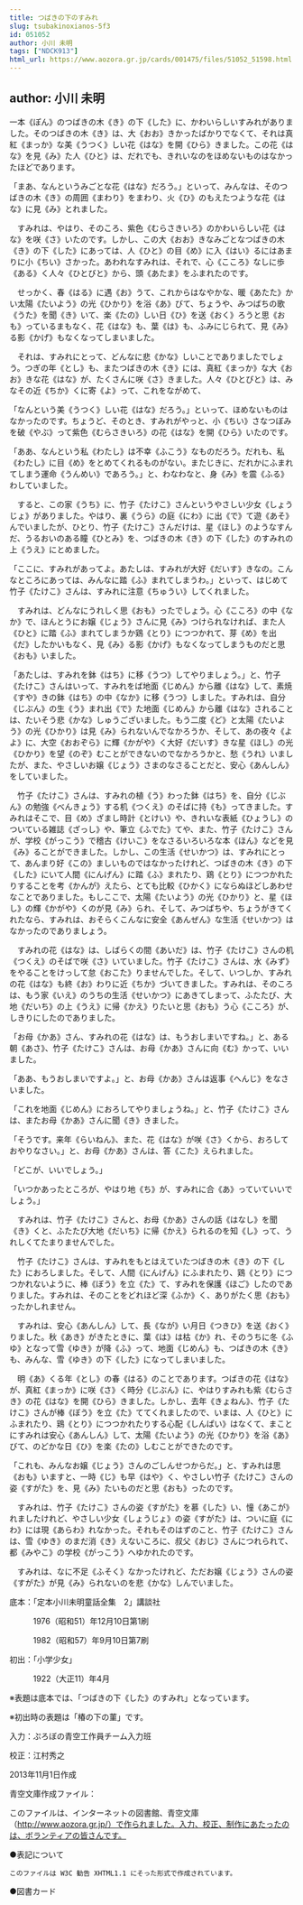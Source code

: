 ```yaml
---
title: つばきの下のすみれ
slug: tsubakinoxianos-5f3
id: 051052
author: 小川 未明
tags: ["NDCK913"]
html_url: https://www.aozora.gr.jp/cards/001475/files/51052_51598.html
---
```


## author: 小川 未明

一本《ぽん》のつばきの木《き》の下《した》に、かわいらしいすみれがありました。そのつばきの木《き》は、大《おお》きかったばかりでなくて、それは真紅《まっか》な美《うつく》しい花《はな》を開《ひら》きました。この花《はな》を見《み》た人《ひと》は、だれでも、きれいなのをほめないものはなかったほどであります。

「まあ、なんというみごとな花《はな》だろう。」といって、みんなは、そのつばきの木《き》の周囲《まわり》をまわり、火《ひ》のもえたつような花《はな》に見《み》とれました。

　すみれは、やはり、そのころ、紫色《むらさきいろ》のかわいらしい花《はな》を咲《さ》いたのです。しかし、この大《おお》きなみごとなつばきの木《き》の下《した》にあっては、人《ひと》の目《め》に入《はい》るにはあまりに小《ちい》さかった。あわれなすみれは、それで、心《こころ》なしに歩《ある》く人々《ひとびと》から、頭《あたま》をふまれたのです。

　せっかく、春《はる》に遇《お》うて、これからはなやかな、暖《あたた》かい太陽《たいよう》の光《ひかり》を浴《あ》びて、ちょうや、みつばちの歌《うた》を聞《き》いて、楽《たの》しい日《ひ》を送《おく》ろうと思《おも》っているまもなく、花《はな》も、葉《は》も、ふみにじられて、見《み》る影《かげ》もなくなってしまいました。

　それは、すみれにとって、どんなに悲《かな》しいことでありましたでしょう。つぎの年《とし》も、またつばきの木《き》には、真紅《まっか》な大《おお》きな花《はな》が、たくさんに咲《さ》きました。人々《ひとびと》は、みなその近《ちか》くに寄《よ》って、これをながめて、

「なんという美《うつく》しい花《はな》だろう。」といって、ほめないものはなかったのです。ちょうど、そのとき、すみれがやっと、小《ちい》さなつぼみを破《やぶ》って紫色《むらさきいろ》の花《はな》を開《ひら》いたのです。

「ああ、なんという私《わたし》は不幸《ふこう》なものだろう。だれも、私《わたし》に目《め》をとめてくれるものがない。またじきに、だれかにふまれてしまう運命《うんめい》であろう。」と、わなわなと、身《み》を震《ふる》わしていました。

　すると、この家《うち》に、竹子《たけこ》さんというやさしい少女《しょうじょ》がありました。やはり、裏《うら》の庭《にわ》に出《で》て遊《あそ》んでいましたが、ひとり、竹子《たけこ》さんだけは、星《ほし》のようなすんだ、うるおいのある瞳《ひとみ》を、つばきの木《き》の下《した》のすみれの上《うえ》にとめました。

「ここに、すみれがあってよ。あたしは、すみれが大好《だいす》きなの。こんなところにあっては、みんなに踏《ふ》まれてしまうわ。」といって、はじめて竹子《たけこ》さんは、すみれに注意《ちゅうい》してくれました。

　すみれは、どんなにうれしく思《おも》ったでしょう。心《こころ》の中《なか》で、ほんとうにお嬢《じょう》さんに見《み》つけられなければ、また人《ひと》に踏《ふ》まれてしまうか鶏《とり》につつかれて、芽《め》を出《だ》したかいもなく、見《み》る影《かげ》もなくなってしまうものだと思《おも》いました。

「あたしは、すみれを鉢《はち》に移《うつ》してやりましょう。」と、竹子《たけこ》さんはいって、すみれをば地面《じめん》から離《はな》して、素焼《すや》きの鉢《はち》の中《なか》に移《うつ》しました。すみれは、自分《じぶん》の生《う》まれ出《で》た地面《じめん》から離《はな》されることは、たいそう悲《かな》しゅうございました。もう二度《ど》と太陽《たいよう》の光《ひかり》は見《み》られないんでなかろうか、そして、あの夜々《よよ》に、大空《おおぞら》に輝《かがや》く大好《だいす》きな星《ほし》の光《ひかり》を望《のぞ》むことができないのでなかろうかと、愁《うれ》いましたが、また、やさしいお嬢《じょう》さまのなさることだと、安心《あんしん》をしていました。

　竹子《たけこ》さんは、すみれの植《う》わった鉢《はち》を、自分《じぶん》の勉強《べんきょう》する机《つくえ》のそばに持《も》ってきました。すみれはそこで、目《め》ざまし時計《とけい》や、きれいな表紙《ひょうし》のついている雑誌《ざっし》や、筆立《ふでた》てや、また、竹子《たけこ》さんが、学校《がっこう》で稽古《けいこ》をなさるいろいろな本《ほん》などを見《み》ることができました。しかし、この生活《せいかつ》は、すみれにとって、あんまり好《この》ましいものではなかったけれど、つばきの木《き》の下《した》にいて人間《にんげん》に踏《ふ》まれたり、鶏《とり》につつかれたりすることを考《かんが》えたら、とても比較《ひかく》にならぬほどしあわせなことでありました。もしここで、太陽《たいよう》の光《ひかり》と、星《ほし》の輝《かがや》くのが見《み》られ、そして、みつばちや、ちょうがきてくれたなら、すみれは、おそらくこんなに安全《あんぜん》な生活《せいかつ》はなかったのでありましょう。

　すみれの花《はな》は、しばらくの間《あいだ》は、竹子《たけこ》さんの机《つくえ》のそばで咲《さ》いていました。竹子《たけこ》さんは、水《みず》をやることをけっして怠《おこた》りませんでした。そして、いつしか、すみれの花《はな》も終《お》わりに近《ちか》づいてきました。すみれは、そのころは、もう家《いえ》のうちの生活《せいかつ》にあきてしまって、ふたたび、大地《だいち》の上《うえ》に帰《かえ》りたいと思《おも》う心《こころ》が、しきりにしたのでありました。

「お母《かあ》さん、すみれの花《はな》は、もうおしまいですね。」と、ある朝《あさ》、竹子《たけこ》さんは、お母《かあ》さんに向《む》かって、いいました。

「ああ、もうおしまいですよ。」と、お母《かあ》さんは返事《へんじ》をなさいました。

「これを地面《じめん》におろしてやりましょうね。」と、竹子《たけこ》さんは、またお母《かあ》さんに聞《き》きました。

「そうです。来年《らいねん》、また、花《はな》が咲《さ》くから、おろしておやりなさい。」と、お母《かあ》さんは、答《こた》えられました。

「どこが、いいでしょう。」

「いつかあったところが、やはり地《ち》が、すみれに合《あ》っていていいでしょう。」

　すみれは、竹子《たけこ》さんと、お母《かあ》さんの話《はなし》を聞《き》くと、ふたたび大地《だいち》に帰《かえ》られるのを知《し》って、うれしくてたまりませんでした。

　竹子《たけこ》さんは、すみれをもとはえていたつばきの木《き》の下《した》におろしました。そして、人間《にんげん》にふまれたり、鶏《とり》につつかれないように、棒《ぼう》を立《た》て、すみれを保護《ほご》したのでありました。すみれは、そのことをどれほど深《ふか》く、ありがたく思《おも》ったかしれません。

　すみれは、安心《あんしん》して、長《なが》い月日《つきひ》を送《おく》りました。秋《あき》がきたときに、葉《は》は枯《か》れ、そのうちに冬《ふゆ》となって雪《ゆき》が降《ふ》って、地面《じめん》も、つばきの木《き》も、みんな、雪《ゆき》の下《した》になってしまいました。

　明《あ》くる年《とし》の春《はる》のことであります。つばきの花《はな》が、真紅《まっか》に咲《さ》く時分《じぶん》に、やはりすみれも紫《むらさき》の花《はな》を開《ひら》きました。しかし、去年《きょねん》、竹子《たけこ》さんが棒《ぼう》を立《た》ててくれましたので、いまは、人《ひと》にふまれたり、鶏《とり》につつかれたりする心配《しんぱい》はなくて、まことにすみれは安心《あんしん》して、太陽《たいよう》の光《ひかり》を浴《あ》びて、のどかな日《ひ》を楽《たの》しむことができたのです。

「これも、みんなお嬢《じょう》さんのごしんせつからだ。」と、すみれは思《おも》いますと、一時《じ》も早《はや》く、やさしい竹子《たけこ》さんの姿《すがた》を、見《み》たいものだと思《おも》ったのです。

　すみれは、竹子《たけこ》さんの姿《すがた》を慕《した》い、憧《あこが》れましたけれど、やさしい少女《しょうじょ》の姿《すがた》は、ついに庭《にわ》には現《あらわ》れなかった。それもそのはずのこと、竹子《たけこ》さんは、雪《ゆき》のまだ消《き》えないころに、叔父《おじ》さんにつれられて、都《みやこ》の学校《がっこう》へゆかれたのです。

　すみれは、なに不足《ふそく》なかったけれど、ただお嬢《じょう》さんの姿《すがた》が見《み》られないのを悲《かな》しんでいました。













底本：「定本小川未明童話全集　2」講談社

　　　1976（昭和51）年12月10日第1刷

　　　1982（昭和57）年9月10日第7刷

初出：「小学少女」

　　　1922（大正11）年4月

※表題は底本では、「つばきの下《した》のすみれ」となっています。

※初出時の表題は「椿の下の菫」です。

入力：ぷろぼの青空工作員チーム入力班

校正：江村秀之

2013年11月1日作成

青空文庫作成ファイル：

このファイルは、インターネットの図書館、青空文庫（http://www.aozora.gr.jp/）で作られました。入力、校正、制作にあたったのは、ボランティアの皆さんです。











●表記について


	このファイルは W3C 勧告 XHTML1.1 にそった形式で作成されています。







●図書カード